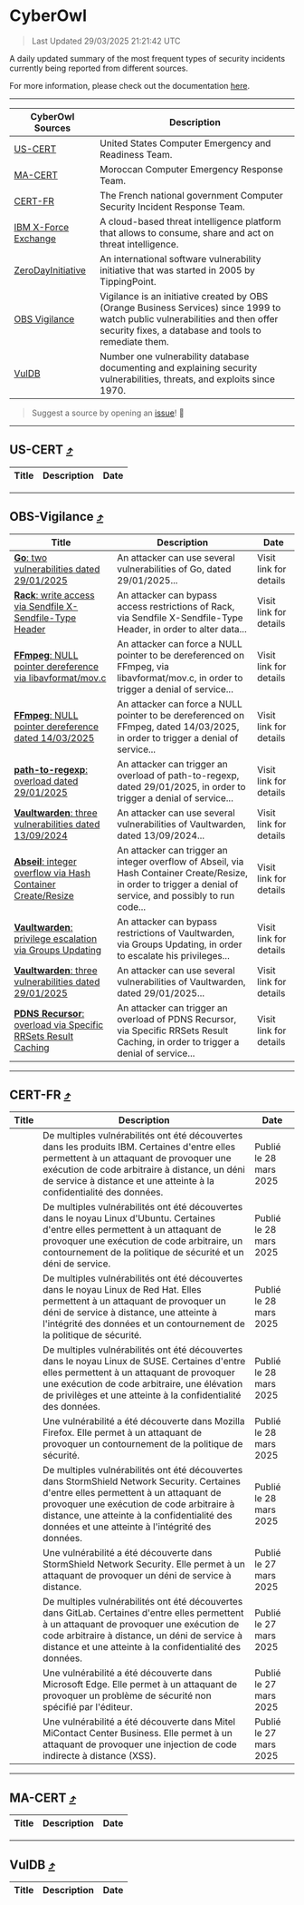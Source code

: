 
 <div id='top'></div>

# CyberOwl

 > Last Updated 29/03/2025 21:21:42 UTC
 
 A daily updated summary of the most frequent types of security incidents currently being reported from different sources.
 
 For more information, please check out the documentation [here](./docs/README.md).
 
 ---
 |CyberOwl Sources|Description|
 |---|---|
 |[US-CERT](#us-cert-arrow_heading_up)|United States Computer Emergency and Readiness Team.|
 |[MA-CERT](#ma-cert-arrow_heading_up)|Moroccan Computer Emergency Response Team.|
 |[CERT-FR](#cert-fr-arrow_heading_up)|The French national government Computer Security Incident Response Team.|
 |[IBM X-Force Exchange](#ibmcloud-arrow_heading_up)|A cloud-based threat intelligence platform that allows to consume, share and act on threat intelligence.|
 |[ZeroDayInitiative](#zerodayinitiative-arrow_heading_up)|An international software vulnerability initiative that was started in 2005 by TippingPoint.|
 |[OBS Vigilance](#obs-vigilance-arrow_heading_up)|Vigilance is an initiative created by OBS (Orange Business Services) since 1999 to watch public vulnerabilities and then offer security fixes, a database and tools to remediate them.|
 |[VulDB](#vuldb-arrow_heading_up)|Number one vulnerability database documenting and explaining security vulnerabilities, threats, and exploits since 1970.|
 
 > Suggest a source by opening an [issue](https://github.com/karimhabush/cyberowl/issues)! :raised_hands:
 ---

## US-CERT [:arrow_heading_up:](#cyberowl)

 |Title|Description|Date|
 |---|---|---|
 
 ---

## OBS-Vigilance [:arrow_heading_up:](#cyberowl)

 |Title|Description|Date|
 |---|---|---|
 |[<a href="https://vigilance.fr/vulnerability/Go-two-vulnerabilities-dated-29-01-2025-46231" class="noirorange"><b>Go</b>: two vulnerabilities dated 29/01/2025</a>](https://vigilance.fr/vulnerability/Go-two-vulnerabilities-dated-29-01-2025-46231)|An attacker can use several vulnerabilities of Go, dated 29/01/2025...|Visit link for details|
 |[<a href="https://vigilance.fr/vulnerability/Rack-write-access-via-Sendfile-X-Sendfile-Type-Header-46604" class="noirorange"><b>Rack</b>: write access via Sendfile X-Sendfile-Type Header</a>](https://vigilance.fr/vulnerability/Rack-write-access-via-Sendfile-X-Sendfile-Type-Header-46604)|An attacker can bypass access restrictions of Rack, via Sendfile X-Sendfile-Type Header, in order to alter data...|Visit link for details|
 |[<a href="https://vigilance.fr/vulnerability/FFmpeg-NULL-pointer-dereference-via-libavformat-mov-c-46602" class="noirorange"><b>FFmpeg</b>: NULL pointer dereference via libavformat/mov.c</a>](https://vigilance.fr/vulnerability/FFmpeg-NULL-pointer-dereference-via-libavformat-mov-c-46602)|An attacker can force a NULL pointer to be dereferenced on FFmpeg, via libavformat/mov.c, in order to trigger a denial of service...|Visit link for details|
 |[<a href="https://vigilance.fr/vulnerability/FFmpeg-NULL-pointer-dereference-dated-14-03-2025-46600" class="noirorange"><b>FFmpeg</b>: NULL pointer dereference dated 14/03/2025</a>](https://vigilance.fr/vulnerability/FFmpeg-NULL-pointer-dereference-dated-14-03-2025-46600)|An attacker can force a NULL pointer to be dereferenced on FFmpeg, dated 14/03/2025, in order to trigger a denial of service...|Visit link for details|
 |[<a href="https://vigilance.fr/vulnerability/path-to-regexp-overload-dated-29-01-2025-46228" class="noirorange"><b>path-to-regexp</b>: overload dated 29/01/2025</a>](https://vigilance.fr/vulnerability/path-to-regexp-overload-dated-29-01-2025-46228)|An attacker can trigger an overload of path-to-regexp, dated 29/01/2025, in order to trigger a denial of service...|Visit link for details|
 |[<a href="https://vigilance.fr/vulnerability/Vaultwarden-three-vulnerabilities-dated-13-09-2024-46226" class="noirorange"><b>Vaultwarden</b>: three vulnerabilities dated 13/09/2024</a>](https://vigilance.fr/vulnerability/Vaultwarden-three-vulnerabilities-dated-13-09-2024-46226)|An attacker can use several vulnerabilities of Vaultwarden, dated 13/09/2024...|Visit link for details|
 |[<a href="https://vigilance.fr/vulnerability/Abseil-integer-overflow-via-Hash-Container-Create-Resize-46225" class="noirorange"><b>Abseil</b>: integer overflow via Hash Container Create/Resize</a>](https://vigilance.fr/vulnerability/Abseil-integer-overflow-via-Hash-Container-Create-Resize-46225)|An attacker can trigger an integer overflow of Abseil, via Hash Container Create/Resize, in order to trigger a denial of service, and possibly to run code...|Visit link for details|
 |[<a href="https://vigilance.fr/vulnerability/Vaultwarden-privilege-escalation-via-Groups-Updating-46224" class="noirorange"><b>Vaultwarden</b>: privilege escalation via Groups Updating</a>](https://vigilance.fr/vulnerability/Vaultwarden-privilege-escalation-via-Groups-Updating-46224)|An attacker can bypass restrictions of Vaultwarden, via Groups Updating, in order to escalate his privileges...|Visit link for details|
 |[<a href="https://vigilance.fr/vulnerability/Vaultwarden-three-vulnerabilities-dated-29-01-2025-46223" class="noirorange"><b>Vaultwarden</b>: three vulnerabilities dated 29/01/2025</a>](https://vigilance.fr/vulnerability/Vaultwarden-three-vulnerabilities-dated-29-01-2025-46223)|An attacker can use several vulnerabilities of Vaultwarden, dated 29/01/2025...|Visit link for details|
 |[<a href="https://vigilance.fr/vulnerability/PDNS-Recursor-overload-via-Specific-RRSets-Result-Caching-46222" class="noirorange"><b>PDNS Recursor</b>: overload via Specific RRSets Result Caching</a>](https://vigilance.fr/vulnerability/PDNS-Recursor-overload-via-Specific-RRSets-Result-Caching-46222)|An attacker can trigger an overload of PDNS Recursor, via Specific RRSets Result Caching, in order to trigger a denial of service...|Visit link for details|
 
 ---

## CERT-FR [:arrow_heading_up:](#cyberowl)

 |Title|Description|Date|
 |---|---|---|
 |[](https://www.cert.ssi.gouv.fr/avis/CERTFR-2025-AVI-0255/)|De multiples vulnérabilités ont été découvertes dans les produits IBM. Certaines d'entre elles permettent à un attaquant de provoquer une exécution de code arbitraire à distance, un déni de service à distance et une atteinte à la confidentialité des données.|Publié le 28 mars 2025|
 |[](https://www.cert.ssi.gouv.fr/avis/CERTFR-2025-AVI-0254/)|De multiples vulnérabilités ont été découvertes dans le noyau Linux d'Ubuntu. Certaines d'entre elles permettent à un attaquant de provoquer une exécution de code arbitraire, un contournement de la politique de sécurité et un déni de service.|Publié le 28 mars 2025|
 |[](https://www.cert.ssi.gouv.fr/avis/CERTFR-2025-AVI-0253/)|De multiples vulnérabilités ont été découvertes dans le noyau Linux de Red Hat. Elles permettent à un attaquant de provoquer un déni de service à distance, une atteinte à l'intégrité des données et un contournement de la politique de sécurité.|Publié le 28 mars 2025|
 |[](https://www.cert.ssi.gouv.fr/avis/CERTFR-2025-AVI-0252/)|De multiples vulnérabilités ont été découvertes dans le noyau Linux de SUSE. Certaines d'entre elles permettent à un attaquant de provoquer une exécution de code arbitraire, une élévation de privilèges et une atteinte à la confidentialité des données.|Publié le 28 mars 2025|
 |[](https://www.cert.ssi.gouv.fr/avis/CERTFR-2025-AVI-0251/)|Une vulnérabilité a été découverte dans Mozilla Firefox. Elle permet à un attaquant de provoquer un contournement de la politique de sécurité.|Publié le 28 mars 2025|
 |[](https://www.cert.ssi.gouv.fr/avis/CERTFR-2025-AVI-0250/)|De multiples vulnérabilités ont été découvertes dans StormShield Network Security. Certaines d'entre elles permettent à un attaquant de provoquer une exécution de code arbitraire à distance, une atteinte à la confidentialité des données et une atteinte à l'intégrité des données.|Publié le 28 mars 2025|
 |[](https://www.cert.ssi.gouv.fr/avis/CERTFR-2025-AVI-0249/)|Une vulnérabilité a été découverte dans StormShield Network Security. Elle permet à un attaquant de provoquer un déni de service à distance.|Publié le 27 mars 2025|
 |[](https://www.cert.ssi.gouv.fr/avis/CERTFR-2025-AVI-0248/)|De multiples vulnérabilités ont été découvertes dans GitLab. Certaines d'entre elles permettent à un attaquant de provoquer une exécution de code arbitraire à distance, un déni de service à distance et une atteinte à la confidentialité des données.|Publié le 27 mars 2025|
 |[](https://www.cert.ssi.gouv.fr/avis/CERTFR-2025-AVI-0247/)|Une vulnérabilité a été découverte dans Microsoft Edge. Elle permet à un attaquant de provoquer un problème de sécurité non spécifié par l'éditeur.|Publié le 27 mars 2025|
 |[](https://www.cert.ssi.gouv.fr/avis/CERTFR-2025-AVI-0246/)|Une vulnérabilité a été découverte dans Mitel MiContact Center Business. Elle permet à un attaquant de provoquer une injection de code indirecte à distance (XSS).|Publié le 27 mars 2025|
 
 ---

## MA-CERT [:arrow_heading_up:](#cyberowl)

 |Title|Description|Date|
 |---|---|---|
 
 ---

## VulDB [:arrow_heading_up:](#cyberowl)

 |Title|Description|Date|
 |---|---|---|
 